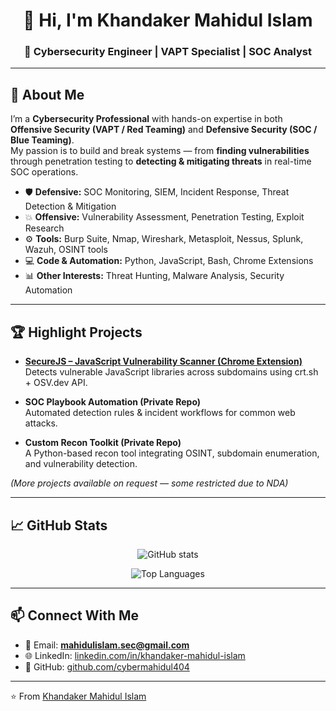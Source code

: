 <h1 align="center">👋 Hi, I'm Khandaker Mahidul Islam</h1>
<h3 align="center">🔐 Cybersecurity Engineer | VAPT Specialist | SOC Analyst</h3>

---

## 🚀 About Me
I’m a **Cybersecurity Professional** with hands-on expertise in both **Offensive Security (VAPT / Red Teaming)** and **Defensive Security (SOC / Blue Teaming)**.  
My passion is to build and break systems — from **finding vulnerabilities** through penetration testing to **detecting & mitigating threats** in real-time SOC operations.  

- 🛡️ **Defensive:** SOC Monitoring, SIEM, Incident Response, Threat Detection & Mitigation  
- 💥 **Offensive:** Vulnerability Assessment, Penetration Testing, Exploit Research  
- ⚙️ **Tools:** Burp Suite, Nmap, Wireshark, Metasploit, Nessus, Splunk, Wazuh, OSINT tools  
- 💻 **Code & Automation:** Python, JavaScript, Bash, Chrome Extensions  
- 📊 **Other Interests:** Threat Hunting, Malware Analysis, Security Automation  

---

## 🏆 Highlight Projects
- **[SecureJS – JavaScript Vulnerability Scanner (Chrome Extension)](https://github.com/cybermahidul404/cybermahidul404/javascript-vulnerability-scanner-extension)**  
  Detects vulnerable JavaScript libraries across subdomains using crt.sh + OSV.dev API.  

- **SOC Playbook Automation (Private Repo)**  
  Automated detection rules & incident workflows for common web attacks.  

- **Custom Recon Toolkit (Private Repo)**  
  A Python-based recon tool integrating OSINT, subdomain enumeration, and vulnerability detection.  

*(More projects available on request — some restricted due to NDA)*  

---

## 📈 GitHub Stats
<p align="center">
  <img src="https://github-readme-stats.vercel.app/api?username=cybermahidul404&show_icons=true&theme=radical" alt="GitHub stats" />
</p>
<p align="center">
  <img src="https://github-readme-stats.vercel.app/api/top-langs/?username=cybermahidul404&layout=compact&theme=radical" alt="Top Languages" />
</p>

---

## 📫 Connect With Me
- 📧 Email: **mahidulislam.sec@gmail.com**  
- 🌐 LinkedIn: [linkedin.com/in/khandaker-mahidul-islam](https://www.linkedin.com/in/khandaker-mahidul-islam/)  
- 🐙 GitHub: [github.com/cybermahidul404](https://github.com/cybermahidul404/cybermahidul404)  

---

⭐️ From [Khandaker Mahidul Islam](https://github.com/cybermahidul404/cybermahidul404)  
